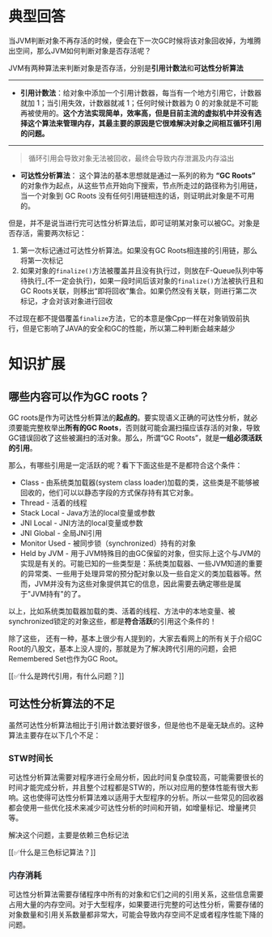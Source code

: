 # 典型回答
当JVM判断对象不再存活的时候，便会在下一次GC时候将该对象回收掉，为堆腾出空间，那么JVM如何判断对象是否存活呢？



JVM有两种算法来判断对象是否存活，分别是**引用计数法**和**可达性分析算法**

****

+ **引用计数法**：给对象中添加一个引用计数器，每当有一个地方引用它，计数器就加 1；当引用失效，计数器就减 1；任何时候计数器为 0 的对象就是不可能再被使用的。**这个方法实现简单，效率高，但是目前主流的虚拟机中并没有选择这个算法来管理内存，其最主要的原因是它很难解决对象之间相互循环引用的问题。**

****

> 循环引用会导致对象无法被回收，最终会导致内存泄漏及内存溢出
>



+ **可达性分析算法**： 这个算法的基本思想就是通过一系列的称为 **“GC Roots”** 的对象作为起点，从这些节点开始向下搜索，节点所走过的路径称为引用链，当一个对象到 GC Roots 没有任何引用链相连的话，则证明此对象是不可用的。



但是，并不是说当进行完可达性分析算法后，即可证明某对象可以被GC。对象是否存活，需要两次标记：

1. 第一次标记通过可达性分析算法。如果没有GC Roots相连接的引用链，那么将第一次标记
2. 如果对象的`finalize()`方法被覆盖并且没有执行过，则放在F-Queue队列中等待执行_(不一定会执行)，如果一段时间后该对象的`finalize()`方法被执行且和GC Roots关联，则移出“即将回收”集合。如果仍然没有关联，则进行第二次标记，才会对该对象进行回收



不过现在都不提倡覆盖`finalize`方法，它的本意是像Cpp一样在对象销毁前执行，但是它影响了JAVA的安全和GC的性能，所以第二种判断会越来越少

# 知识扩展


## 哪些内容可以作为GC roots？


<font style="color:rgb(18, 18, 18);">GC roots是作为可达性分析算法的</font>**<font style="color:rgb(18, 18, 18);">起点的</font>**<font style="color:rgb(18, 18, 18);">。要实现语义正确的可达性分析，就必须要能完整枚举出</font>**<font style="color:rgb(18, 18, 18);">所有的GC Roots</font>**<font style="color:rgb(18, 18, 18);">，否则就可能会漏扫描应该存活的对象，导致GC错误回收了这些被漏扫的活对象。那么，所谓“GC Roots”，就是</font>**<font style="color:rgb(18, 18, 18);">一组必须活跃的引用</font>**<font style="color:rgb(18, 18, 18);">。</font>



那么，有哪些引用是一定活跃的呢？看下下面这些是不是都符合这个条件：



+ Class - 由系统类加载器(system class loader)加载的类，这些类是不能够被回收的，他们可以以静态字段的方式保存持有其它对象。
+ Thread - 活着的线程
+ Stack Local - Java方法的local变量或参数
+ JNI Local - JNI方法的local变量或参数
+ JNI Global - 全局JNI引用
+ Monitor Used - 被同步锁（synchronized）持有的对象
+ Held by JVM - 用于JVM特殊目的由GC保留的对象，但实际上这个与JVM的实现是有关的。可能已知的一些类型是：系统类加载器、一些JVM知道的重要的异常类、一些用于处理异常的预分配对象以及一些自定义的类加载器等。然而，JVM并没有为这些对象提供其它的信息，因此需要去确定哪些是属于"JVM持有"的了。





以上，比如系统类加载器加载的类、活着的线程、方法中的本地变量、被synchronized锁定的对象这些，都是**符合活跃**的引用这个条件的！



除了这些， 还有一种，基本上很少有人提到的，大家去看网上的所有关于介绍GC Root的八股文，基本上没人提的，那就是为了解决跨代引用的问题，会把Remembered Set也作为GC Root。



[[✅什么是跨代引用，有什么问题？]]



## **可达性分析算法的不足**


虽然可达性分析算法相比于引用计数法要好很多，但是他也不是毫无缺点的。这种算法主要存在以下几个不足：



### STW时间长


可达性分析算法需要对程序进行全局分析，因此时间复杂度较高，可能需要很长的时间才能完成分析，并且整个过程都是STW的，所以对应用的整体性能有很大影响。这也使得可达性分析算法难以适用于大型程序的分析。所以一些常见的回收器都会使用一些优化技术来减少可达性分析的时间和开销，如增量标记、增量拷贝等。



解决这个问题，主要是依赖三色标记法



[[✅什么是三色标记算法？]]



### <font style="color:rgb(55, 65, 81);background-color:rgb(247, 247, 248);">内</font>存消耗


可达性分析算法需要存储程序中所有的对象和它们之间的引用关系，这些信息需要占用大量的内存空间。对于大型程序，如果要进行完整的可达性分析，需要存储的对象数量和引用关系数量都非常大，可能会导致内存空间不足或者程序性能下降的问题。

